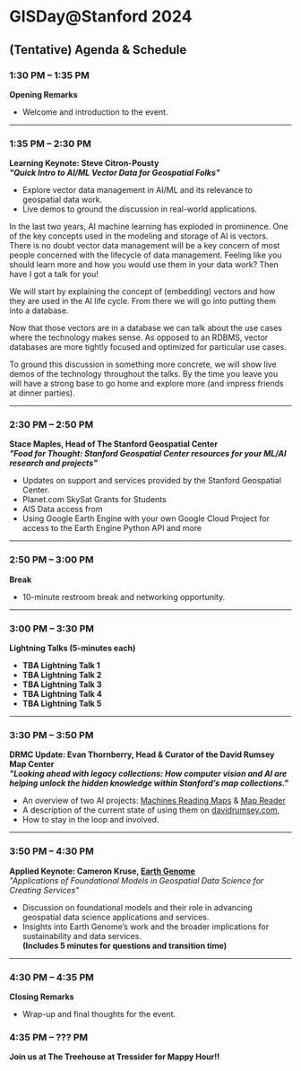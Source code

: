 # GISDay@Stanford 2024
## (Tentative) Agenda & Schedule

### **1:30 PM – 1:35 PM**  
**Opening Remarks**  
- Welcome and introduction to the event.

---

### **1:35 PM – 2:30 PM**  
**Learning Keynote: Steve Citron-Pousty**  
***"Quick Intro to AI/ML Vector Data for Geospatial Folks"***  
- Explore vector data management in AI/ML and its relevance to geospatial data work.  
- Live demos to ground the discussion in real-world applications.  

In the last two years, AI machine learning has exploded in prominence. One of the key concepts used in the modeling and storage of AI is vectors. There is no doubt vector data management will be a key concern of most people concerned with the lifecycle of data management. Feeling like you should learn more and how you would use them in your data work? Then have I got a talk for you!  

We will start by explaining the concept of (embedding) vectors and how they are used in the AI life cycle. From there we will go into putting them into a database.  

Now that those vectors are in a database we can talk about the use cases where the technology makes sense. As opposed to an RDBMS, vector databases are more tightly focused and optimized for particular use cases.  

To ground this discussion in something more concrete, we will show live demos of the technology throughout the talks. By the time you leave you will have a strong base to go home and explore more (and impress friends at dinner parties).

---

### **2:30 PM – 2:50 PM**  
**Stace Maples, Head of The Stanford Geospatial Center**  
***"Food for Thought: Stanford Geospatial Center resources for your ML/AI research and projects"***  
- Updates on support and services provided by the Stanford Geospatial Center.  
 - Planet.com SkySat Grants for Students
 - AIS Data access from 
 - Using Google Earth Engine with your own Google Cloud Project for access to the Earth Engine Python API and more

---

### **2:50 PM – 3:00 PM**  
**Break**  
- 10-minute restroom break and networking opportunity.

---

### **3:00 PM – 3:30 PM**  
**Lightning Talks (5-minutes each)**  
- **TBA Lightning Talk 1**  
- **TBA Lightning Talk 2**  
- **TBA Lightning Talk 3**  
- **TBA Lightning Talk 4**  
- **TBA Lightning Talk 5**

---

### **3:30 PM – 3:50 PM**  
**DRMC Update: Evan Thornberry, Head & Curator of the David Rumsey Map Center**    
***"Looking ahead with legacy collections: How computer vision and AI are helping unlock the hidden knowledge within Stanford’s map collections."***  
- An overview of two AI projects: [Machines Reading Maps](https://machines-reading-maps.github.io/) & [Map Reader](https://github.com/maps-as-data/MapReader)  
- A description of the current state of using them on [davidrumsey.com](https://davidrumsey.com),  
- How to stay in the loop and involved.

---

### **3:50 PM – 4:30 PM**  
**Applied Keynote: Cameron Kruse, [Earth Genome](https://www.earthgenome.org/)**  
*"Applications of Foundational Models in Geospatial Data Science for Creating Services"*  
- Discussion on foundational models and their role in advancing geospatial data science applications and services.  
- Insights into Earth Genome’s work and the broader implications for sustainability and data services.  
**(Includes 5 minutes for questions and transition time)**

---

### **4:30 PM – 4:35 PM**  
**Closing Remarks**  
- Wrap-up and final thoughts for the event.

### **4:35 PM – ??? PM**  
**Join us at The Treehouse at Tressider for Mappy Hour!!**  

